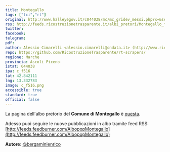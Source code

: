 ```yaml
---
title: Montegallo
tags: ["tci","rt"]
original: http://www.halleyegov.it/c044038/mc/mc_gridev_messi.php?x=&servizio=&bck=http%3A%2F%2Fwww.halleyegov.it%2Fc044038%2Fhh%2Findex.php
rss: http://feeds.ricostruzionetrasparente.it/albi_pretori/Montegallo_feed.xml
twitter: 
facebook: 
telegram: 
pdf: 
author: Alessio Cimarelli <alessio.cimarelli@ondata.it> (http://www.ricostruzionetrasparente.it)
repo: https://github.com/RicostruzioneTrasparente/rt-scrapers/
regione: Marche
provincia: Ascoli Piceno
istat: 044038
ipa: c_f516
lat: 42.842111
lng: 13.332783
image: c_f516.png
accessible: true
standard: true
official: false
---
```


La pagina dell'albo pretorio del **Comune di Montegallo** è [questa](http://www.halleyegov.it/c044038/mc/mc_gridev_messi.php?x=&servizio=&bck=http%3A%2F%2Fwww.halleyegov.it%2Fc044038%2Fhh%2Findex.php).

Adesso puoi seguire le nuove pubblicazioni in albo tramite feed RSS: [http://feeds.feedburner.com/AlbopopMontegallo](http://feeds.feedburner.com/AlbopopMontegallo)


**Autore**: [@bergaminienrico](https://twitter.com/bergaminienrico)
